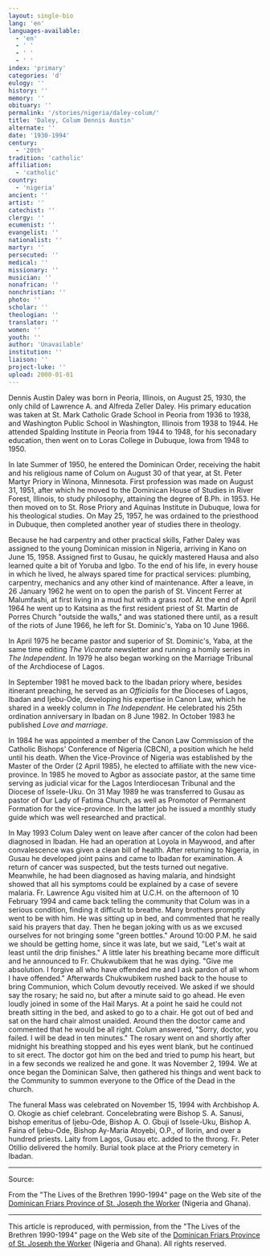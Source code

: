 ```yaml
---
layout: single-bio
lang: 'en'
languages-available:
  - 'en'
  - ' '
  - ' '
  - ' '
index: 'primary'
categories: 'd'
eulogy: ''
history: ''
memory: ''
obituary: ''
permalink: '/stories/nigeria/daley-colum/'
title: 'Daley, Colum Dennis Austin'
alternate: ''
date: '1930-1994'
century:
  - '20th'
tradition: 'catholic'
affiliation:
  - 'catholic'
country:
  - 'nigeria'
ancient: ''
artist: ''
catechist: ''
clergy: ''
ecumenist: ''
evangelist: ''
nationalist: ''
martyr: ''
persecuted: ''
medical: ''
missionary: ''
musician: ''
nonafrican: ''
nonchristian: ''
photo: ''
scholar: ''
theologian: ''
translator: ''
women: ''
youth: ''
author: 'Unavailable'
institution: ''
liaison: ''
project-luke: ''
upload: 2000-01-01
---
```



Dennis Austin Daley was born in Peoria, Illinois, on August 25,
1930, the only child of Lawrence A. and Alfreda Zeller Daley. His primary
education was taken at St. Mark Catholic Grade School in Peoria from 1936 to 1938,
and Washington Public School in Washington, Illinois from 1938 to 1944. He
attended Spalding Institute in Peoria from 1944 to 1948, for his seconadary
education, then went on to Loras College in Dubuque, Iowa from 1948 to 1950.

In late Summer of 1950, he entered the Dominican Order, receiving the habit
and his religious name of Colum on August 30 of that year, at St. Peter Martyr
Priory in Winona, Minnesota. First profession was made on August 31, 1951,
after which he moved to the Dominican House of Studies in River Forest,
Illinois, to study philosophy, attaining the degree of B.Ph. in 1953. He then
moved on to St. Rose Priory and Aquinas Institute in Dubuque, Iowa for his
theological studies. On May 25, 1957, he was ordained to the priesthood in
Dubuque, then completed another year of studies there in theology.

Because he had carpentry and other practical skills, Father Daley was
assigned to the young Dominican mission in Nigeria, arriving in Kano on June
15, 1958. Assigned first to Gusau, he quickly mastered Hausa and also learned
quite a bit of Yoruba and Igbo. To the end of his life, in every house in
which he lived, he always spared time for practical services: plumbing,
carpentry, mechanics and any other kind of maintenance. After a leave, in 26 January 1962 he
went on  to open the parish of St. Vincent Ferrer at
Malumfashi, at first living in a mud hut with a grass roof. At the end of
April 1964 he went up to Katsina as the first resident priest of St. Martin de
Porres Church "outside the walls," and was stationed there until, as a result
of the riots of June 1966, he left for St. Dominic's, Yaba on 10 June 1966.

In April 1975 he became pastor and superior of St. Dominic's, Yaba, at the
same time editing *The Vicarate* newsletter and running a homily series
in *The Independent*. In 1979 he also began working on the Marriage
Tribunal of the Archdiocese of Lagos.

In September 1981 he moved back to the Ibadan priory where, besides
itinerant preaching, he served as an *Officialis* for the Dioceses of
Lagos, Ibadan and Ijebu-Ode, developing his expertise in Canon Law, which he
shared in a weekly column in *The Independent*. He celebrated his 25th
ordination anniversary in Ibadan on 8 June 1982. In October 1983 he published
*Love and marriage*.

In 1984 he was appointed a member of the Canon Law Commission of the
Catholic Bishops' Conference of Nigeria (CBCN), a position which he held until
his death. When the Vice-Province of Nigeria was established by the Master of
the Order (2 April 1985), he elected to affiliate with the new vice-province.
In 1985 he moved to Agbor as associate pastor, at the same time serving as
judicial vicar for the Lagos Interdiocesan Tribunal and the Diocese of
Issele-Uku. On 31 May 1989 he was transferred to Gusau as pastor of Our Lady
of Fatima Church, as well as Promotor of Permanent Formation for the
vice-province. In the latter job he issued a monthly study guide which was
well researched and practical.

In May 1993 Colum Daley went on leave after cancer of the colon had been
diagnosed in Ibadan. He had an operation at Loyola in Maywood, and after
convalescence was given a clean bill of health. After returning to Nigeria, in
Gusau he developed joint pains and came to Ibadan for examination. A return of
cancer was suspected, but the tests turned out negative. Meanwhile, he had
been diagnosed as having malaria, and hindsight showed that all his symptoms
could be explained by a case of severe malaria. Fr. Lawrence Agu visited him
at U.C.H. on the afternoon of 10 February 1994 and came back telling the
community that Colum was in a serious condition, finding it difficult to
breathe. Many brothers promptly went to be with him. He was sitting up in bed,
and commented that he really said his prayers that day. Then he began joking
with us as we excused ourselves for not bringing some "green bottles." Around
10:00 P.M. he said we should be getting home, since it was late, but we said,
"Let's wait at least until the drip finishes." A little later his breathing
became more difficult and he announced to Fr. Chukwubikem that he was dying.
"Give me absolution. I forgive all who have offended me and I ask pardon of
all whom I have offended." Afterwards Chukwubikem rushed back to the house to
bring Communion, which Colum devoutly received. We asked if we should say the
rosary; he said no, but after a minute said to go ahead. He even loudly joined
in some of the Hail Marys. At a point he said he could not breath sitting in
the bed, and asked to go to a chair. He got out of bed and sat on the hard
chair almost unaided. Around then the doctor came and commented that he would
be all right. Colum answered, "Sorry, doctor, you failed. I will be dead in
ten minutes." The rosary went on and shortly after midnight his breathing
stopped and his eyes went blank, but he continued to sit erect. The doctor got
him on the bed and tried to pump his heart, but in a few seconds we realized he
and gone.  It was November 2, 1994. We at once began the Dominican Salve, then gathered his
things and went back to the Community to summon everyone to the Office of the
Dead in the church.

The funeral Mass was celebrated on November 15, 1994 with Archbishop A. O. Okogie as
chief celebrant. Concelebrating were Bishop S. A. Sanusi, bishop emeritus of
Ijebu-Ode, Bishop A. O. Gbuji of Issele-Uku, Bishop A. Faina of Ijebu-Ode,
Bishop Ay-Maria Atoyebi, O.P., of Ilorin, and over a hundred priests. Laity
from Lagos, Gusau etc. added to the throng. Fr. Peter Otillio delivered the
homily. Burial took place at the Priory cemetery in Ibadan.

---

Source:

From the "The Lives of the Brethren 1990-1994" page on the Web site of the [Dominican Friars Province of St. Joseph the Worker](http://www.domcentral.org) (Nigeria and Ghana).

---

This article is reproduced, with permission, from the "The Lives of the Brethren 1990-1994" page on the Web site of the [Dominican Friars Province of St. Joseph the Worker](http://www.domcentral.org) (Nigeria and Ghana). All rights reserved.